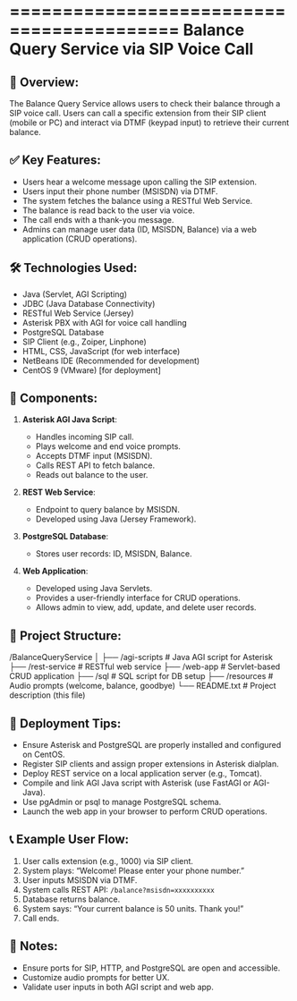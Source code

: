 
==========================================
Balance Query Service via SIP Voice Call
==========================================

📌 Overview:
-------------
The Balance Query Service allows users to check their balance through a SIP voice call. 
Users can call a specific extension from their SIP client (mobile or PC) and interact 
via DTMF (keypad input) to retrieve their current balance.

✅ Key Features:
----------------
- Users hear a welcome message upon calling the SIP extension.
- Users input their phone number (MSISDN) via DTMF.
- The system fetches the balance using a RESTful Web Service.
- The balance is read back to the user via voice.
- The call ends with a thank-you message.
- Admins can manage user data (ID, MSISDN, Balance) via a web application (CRUD operations).

🛠 Technologies Used:
----------------------
- Java (Servlet, AGI Scripting)
- JDBC (Java Database Connectivity)
- RESTful Web Service (Jersey)
- Asterisk PBX with AGI for voice call handling
- PostgreSQL Database
- SIP Client (e.g., Zoiper, Linphone)
- HTML, CSS, JavaScript (for web interface)
- NetBeans IDE (Recommended for development)
- CentOS 9 (VMware) [for deployment]

🔧 Components:
--------------
1. **Asterisk AGI Java Script**:
   - Handles incoming SIP call.
   - Plays welcome and end voice prompts.
   - Accepts DTMF input (MSISDN).
   - Calls REST API to fetch balance.
   - Reads out balance to the user.

2. **REST Web Service**:
   - Endpoint to query balance by MSISDN.
   - Developed using Java (Jersey Framework).

3. **PostgreSQL Database**:
   - Stores user records: ID, MSISDN, Balance.

4. **Web Application**:
   - Developed using Java Servlets.
   - Provides a user-friendly interface for CRUD operations.
   - Allows admin to view, add, update, and delete user records.

📁 Project Structure:
---------------------
/BalanceQueryService
│
├── /agi-scripts             # Java AGI script for Asterisk
├── /rest-service            # RESTful web service
├── /web-app                 # Servlet-based CRUD application
├── /sql                     # SQL script for DB setup
├── /resources               # Audio prompts (welcome, balance, goodbye)
└── README.txt               # Project description (this file)

🚀 Deployment Tips:
--------------------
- Ensure Asterisk and PostgreSQL are properly installed and configured on CentOS.
- Register SIP clients and assign proper extensions in Asterisk dialplan.
- Deploy REST service on a local application server (e.g., Tomcat).
- Compile and link AGI Java script with Asterisk (use FastAGI or AGI-Java).
- Use pgAdmin or psql to manage PostgreSQL schema.
- Launch the web app in your browser to perform CRUD operations.

📞 Example User Flow:
----------------------
1. User calls extension (e.g., 1000) via SIP client.
2. System plays: “Welcome! Please enter your phone number.”
3. User inputs MSISDN via DTMF.
4. System calls REST API: `/balance?msisdn=xxxxxxxxxx`
5. Database returns balance.
6. System says: “Your current balance is 50 units. Thank you!”
7. Call ends.

📌 Notes:
----------
- Ensure ports for SIP, HTTP, and PostgreSQL are open and accessible.
- Customize audio prompts for better UX.
- Validate user inputs in both AGI script and web app.



